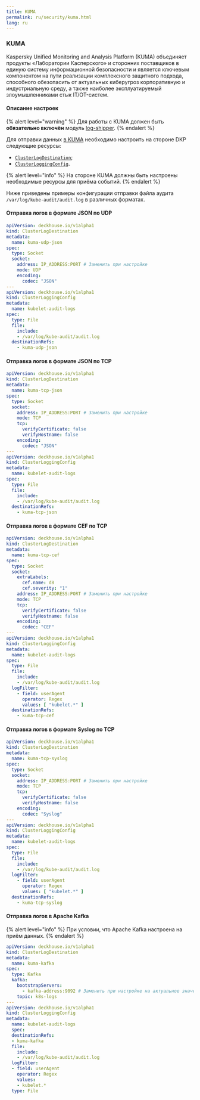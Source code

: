 ```yaml
---
title: KUMA
permalink: ru/security/kuma.html
lang: ru
---
```


### KUMA

Kaspersky Unified Monitoring and Analysis Platform (KUMA) объединяет продукты «Лаборатории Касперского» и сторонних поставщиков в единую систему информационной безопасности и является ключевым компонентом на пути реализации комплексного защитного подхода, способного обезопасить от актуальных киберугроз корпоративную и индустриальную среду, а также наиболее эксплуатируемый злоумышленниками стык IT/OT-систем.

#### Описание настроек

{% alert level="warning" %}
Для работы с KUMA должен быть **обязательно включён** модуль [log-shipper](../modules/log-shipper/).
{% endalert %}

Для отправки данных [в KUMA](https://go.kaspersky.com/ru-kuma) необходимо настроить на стороне DKP следующие ресурсы:

- [`ClusterLogDestination`](../modules/log-shipper/cr.html#clusterlogdestination);
- [`ClusterLoggingConfig`](../modules/log-shipper/cr.html#clusterloggingconfig).

{% alert level="info" %}
На стороне KUMA должны быть настроены необходимые ресурсы для приёма событий.
{% endalert %}

Ниже приведены примеры конфигурации отправки файла аудита `/var/log/kube-audit/audit.log` в различных форматах.

#### Отправка логов в формате JSON по UDP

```yaml
apiVersion: deckhouse.io/v1alpha1
kind: ClusterLogDestination
metadata:
  name: kuma-udp-json
spec:
  type: Socket
  socket:
    address: IP_ADDRESS:PORT # Заменить при настройке
    mode: UDP
    encoding:
      codec: "JSON"
---
apiVersion: deckhouse.io/v1alpha1
kind: ClusterLoggingConfig
metadata:
  name: kubelet-audit-logs
spec:
  type: File
  file:
    include:
    - /var/log/kube-audit/audit.log
  destinationRefs:
    - kuma-udp-json
```

#### Отправка логов в формате JSON по TCP

```yaml
apiVersion: deckhouse.io/v1alpha1
kind: ClusterLogDestination
metadata:
  name: kuma-tcp-json
spec:
  type: Socket
  socket:
    address: IP_ADDRESS:PORT # Заменить при настройке
    mode: TCP
    tcp:
      verifyCertificate: false
      verifyHostname: false
    encoding:
      codec: "JSON"
---
apiVersion: deckhouse.io/v1alpha1
kind: ClusterLoggingConfig
metadata:
  name: kubelet-audit-logs
spec:
  type: File
  file:
    include:
    - /var/log/kube-audit/audit.log
  destinationRefs:
    - kuma-tcp-json
```

#### Отправка логов в формате CEF по TCP

```yaml
apiVersion: deckhouse.io/v1alpha1
kind: ClusterLogDestination
metadata:
  name: kuma-tcp-cef
spec:
  type: Socket
  socket:
    extraLabels:
      cef.name: d8
      cef.severity: "1"
    address: IP_ADDRESS:PORT # Заменить при настройке
    mode: TCP
    tcp:
      verifyCertificate: false
      verifyHostname: false
    encoding:
      codec: "CEF"
---
apiVersion: deckhouse.io/v1alpha1
kind: ClusterLoggingConfig
metadata:
  name: kubelet-audit-logs
spec:
  type: File
  file:
    include:
    - /var/log/kube-audit/audit.log
  logFilter:
    - field: userAgent
      operator: Regex
      values: [ "kubelet.*" ]
  destinationRefs:
    - kuma-tcp-cef
```

#### Отправка логов в формате Syslog по TCP

```yaml
apiVersion: deckhouse.io/v1alpha1
kind: ClusterLogDestination
metadata:
  name: kuma-tcp-syslog
spec:
  type: Socket
  socket:
    address: IP_ADDRESS:PORT # Заменить при настройке
    mode: TCP
    tcp:
      verifyCertificate: false
      verifyHostname: false
    encoding:
      codec: "Syslog"
---
apiVersion: deckhouse.io/v1alpha1
kind: ClusterLoggingConfig
metadata:
  name: kubelet-audit-logs
spec:
  type: File
  file:
    include:
    - /var/log/kube-audit/audit.log
  logFilter:
    - field: userAgent
      operator: Regex
      values: [ "kubelet.*" ]
  destinationRefs:
    - kuma-tcp-syslog
```

#### Отправка логов в Apache Kafka

{% alert level="info" %}
При условии, что Apache Kafka настроена на приём данных.
{% endalert %}

```yaml
apiVersion: deckhouse.io/v1alpha1
kind: ClusterLogDestination
metadata:
  name: kuma-kafka
spec:
  type: Kafka
  kafka:
    bootstrapServers:
      - kafka-address:9092 # Заменить при настройке на актуальное значение
    topic: k8s-logs
---
apiVersion: deckhouse.io/v1alpha1
kind: ClusterLoggingConfig
metadata:
  name: kubelet-audit-logs
  spec:
  destinationRefs:
  - kuma-kafka
  file:
    include:
    - /var/log/kube-audit/audit.log
  logFilter:
  - field: userAgent
    operator: Regex
    values:
    - kubelet.*
  type: File
```
